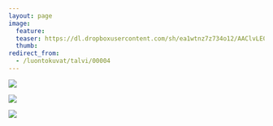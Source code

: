 ```yaml
---
layout: page
image:
  feature:
  teaser: https://dl.dropboxusercontent.com/sh/ea1wtnz7z734o12/AAClvLE0wK6cMpQ6AyXMmTqra/luontokuvat/talvi/20130119_154909-245px%20%282%29.jpg
  thumb:
redirect_from:
  - /luontokuvat/talvi/00004
---
```


[![](https://b2.minimuutti.com/file/minimuutti-com/luontokuvat/talvi/20130119_155655-800px.jpg)](https://dl.dropboxusercontent.com/sh/ea1wtnz7z734o12/AADbbLwX5iwEUefAkY5MWNs7a/luontokuvat/talvi/20130119_155655.jpg)

[![](https://b2.minimuutti.com/file/minimuutti-com/luontokuvat/talvi/20130119_154909-800px.jpg)](https://dl.dropboxusercontent.com/sh/ea1wtnz7z734o12/AADhr69HHjSb-y0Tt58TMQzba/luontokuvat/talvi/20130119_154909.jpg)

[![](https://b2.minimuutti.com/file/minimuutti-com/luontokuvat/talvi/20130119_154625-800px.jpg)](https://dl.dropboxusercontent.com/sh/ea1wtnz7z734o12/AABFmqDMEi5SUt81FqLqKc5Aa/luontokuvat/talvi/20130119_154625.jpg)
